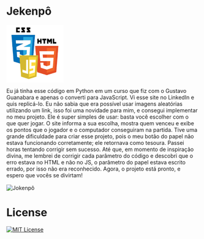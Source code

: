 # Jekenpô

<img src="Imagem/html-css-js.png" alt="Logo" align="center" width="150">

Eu já tinha esse código em Python em um curso que fiz com o Gustavo Guanabara e apenas o converti para JavaScript. Vi esse site no LinkedIn e quis replicá-lo. Eu não sabia que era possível usar imagens aleatórias utilizando um link, isso foi uma novidade para mim, e consegui implementar no meu projeto. Ele é super simples de usar: basta você escolher com o que quer jogar.  O site informa a sua escolha, mostra quem venceu e exibe os pontos que o jogador e o computador conseguiram na partida. 
Tive uma grande dificuldade para criar esse projeto, pois o meu botão do papel não estava funcionando corretamente; ele retornava como tesoura. Passei horas tentando corrigir sem sucesso. Até que, em momento de inspiração divina, me lembrei de corrigir cada parâmetro do código e descobri que o erro estava no HTML e não no JS, o parâmetro do papel estava escrito errado, por isso não era reconhecido. Agora, o projeto está pronto, e espero que vocês se divirtam!

<img src="Imagem/JOKENPÔ.png" alt="Jokenpô" align="center" width="300">

# License

[![MIT License](https://img.shields.io/badge/License-MIT-green.svg)](./LICENSE)
